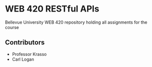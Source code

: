 # WEB 420 RESTful APIs
Bellevue University WEB 420 repository holding all assignments for the course

## Contributors
* Professor Krasso
* Carl Logan

